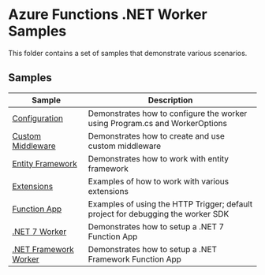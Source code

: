 # Azure Functions .NET Worker Samples

This folder contains a set of samples that demonstrate various scenarios.

## Samples

| Sample | Description  |
| ------ | ------------ |
|[Configuration](./Configuration)| Demonstrates how to configure the worker using Program.cs and WorkerOptions |
|[Custom Middleware](./CustomMiddleware)| Demonstrates how to create and use custom middleware |
|[Entity Framework](./EntityFramework)| Demonstrates how to work with entity framework |
|[Extensions](./Extensions)| Examples of how to work with various extensions |
|[Function App](./FunctionApp)| Examples of using the HTTP Trigger; default project for debugging the worker SDK |
|[.NET 7 Worker](./Net7Worker)| Demonstrates how to setup a .NET 7 Function App |
|[.NET Framework Worker](./NetFxWorker)| Demonstrates how to setup a .NET Framework Function App |
